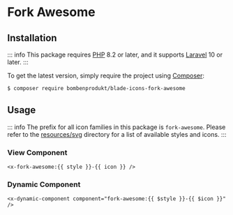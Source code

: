 # Fork Awesome

## Installation

::: info
This package requires [PHP](https://www.php.net/) 8.2 or later, and it supports [Laravel](https://laravel.com/) 10 or later.
:::

To get the latest version, simply require the project using [Composer](https://getcomposer.org/):

```bash
$ composer require bombenprodukt/blade-icons-fork-awesome
```

## Usage

::: info
The prefix for all icon families in this package is `fork-awesome`. Please refer to the [resources/svg](https://github.com/faustbrian/blade-icons-fork-awesome/tree/main/resources/svg) directory for a list of available styles and icons.
:::

### View Component

```blade
<x-fork-awesome:{{ style }}-{{ icon }} />
```

### Dynamic Component

```blade
<x-dynamic-component component="fork-awesome:{{ $style }}-{{ $icon }}" />
```
